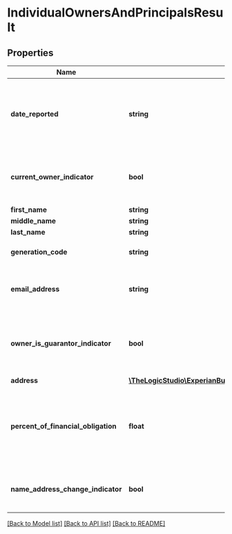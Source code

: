 # IndividualOwnersAndPrincipalsResult

## Properties
Name | Type | Description | Notes
------------ | ------------- | ------------- | -------------
**date_reported** | **string** | Date the owner was reported to Experian. Format &#x3D; \&quot;YYYY-MM-DD\&quot; | [optional] 
**current_owner_indicator** | **bool** | If true indicates the individual is a current owner of the business | [optional] 
**first_name** | **string** | First name | [optional] 
**middle_name** | **string** | Middle name | [optional] 
**last_name** | **string** | Last name | [optional] 
**generation_code** | **string** | Generation code, Sr., Jr., etc. | [optional] 
**email_address** | **string** | Email address of the individual owner, if available | [optional] 
**owner_is_guarantor_indicator** | **bool** | If true indicates that the owner is also a guarantor of the business | [optional] 
**address** | [**\TheLogicStudio\ExperianBusinessesPHP\Model\AddressResult**](AddressResult.md) |  | [optional] 
**percent_of_financial_obligation** | **float** | Returns the owners financial obligation, or percentage stake in the business. Null if not available | [optional] 
**name_address_change_indicator** | **bool** | Identifies any known company owners of the business | [optional] 

[[Back to Model list]](../README.md#documentation-for-models) [[Back to API list]](../README.md#documentation-for-api-endpoints) [[Back to README]](../README.md)


